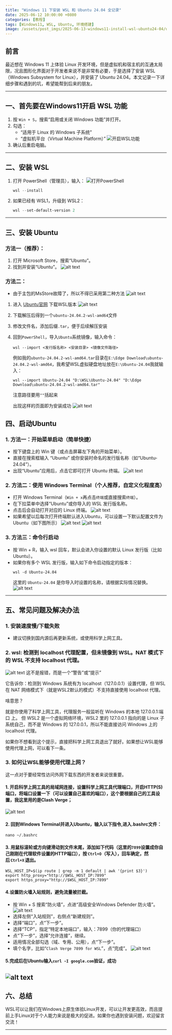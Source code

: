 ```yaml
---
title: "Windows 11 下安装 WSL 和 Ubuntu 24.04 全记录"
date: 2025-06-12 10:00:00 +0800
categories: [教程]
tags: [Windows11, WSL, Ubuntu, 环境搭建]
image: /assets/post_imgs/2025-06-13-windows11-install-wsl-ubuntu24-04/ubuntu_icon.png
---
```


## 前言

最近想在 Windows 11 上体验 Linux 开发环境，但是虚拟机和宿主机的互通太局限，况且图形化界面对于开发者来说不是非常有必要，于是选择了安装 WSL（Windows Subsystem for Linux），并安装了 Ubuntu 24.04。本文记录一下详细步骤和遇到的坑，希望能帮到后来的朋友。

---

## 一、首先要在Windows11开启 WSL 功能

1. 按 `Win + S`，搜索“启用或关闭 Windows 功能”并打开。
2. 勾选：
    - “适用于 Linux 的 Windows 子系统”
    - “虚拟机平台（Virtual Machine Platform）”
    ![开启WSL功能](/assets/post_imgs/2025-06-13-windows11-install-wsl-ubuntu24-04/image.png)
3. 确认后重启电脑。

---

## 二、安装 WSL

1. 打开 PowerShell（管理员），输入：
    ![打开PowerShell](/assets/post_imgs/2025-06-13-windows11-install-wsl-ubuntu24-04/image-1.png)
    ```powershell
    wsl --install
    ```

2. 如果已经有 WSL1，升级到 WSL2：

    ```powershell
    wsl --set-default-version 2
    ```

---

## 三、安装 Ubuntu
### 方法一（推荐）：
1. 打开 Microsoft Store，搜索“Ubuntu”。
2. 找到并安装“Ubuntu”。
    ![alt text](/assets/post_imgs/2025-06-13-windows11-install-wsl-ubuntu24-04/image-4.png)

### 方法二：
- 由于主包的MsStore故障了，所以不得已采用第二种方法
![alt text](/assets/post_imgs/2025-06-13-windows11-install-wsl-ubuntu24-04/image-2.png)
1. 进入 [Ubuntu官网](https://ubuntu.com/desktop/wsl) 下载WSL版本
![alt text](/assets/post_imgs/2025-06-13-windows11-install-wsl-ubuntu24-04/image-3.png)
2. 下载解压后得到一个`ubuntu-24.04.2-wsl-amd64`文件
3. 修改文件名，添加后缀`.tar`，便于后续解压安装
4. 回到`PowerShell`，导入`Ubuntu`系统镜像，输入命令：
    ```
    wsl --import <发行版名称> <安装目录> <镜像文件路径>
    ```
    例如我的`ubuntu-24.04.2-wsl-amd64.tar`目录在`E:\Edge Download\ubuntu-24.04.2-wsl-amd64`，我希望WSL虚拟硬盘地址放在`E:\Ubuntu-24.04`我就输入：
    ```
    wsl --import Ubuntu-24.04 "D:\WSL\Ubuntu-24.04" "D:\Edge Download\ubuntu-24.04.2-wsl-amd64.tar"
    ```
    注意路径要用`""`括起来
    
    出现这样的页面即为安装成功
    ![alt text](/assets/post_imgs/2025-06-13-windows11-install-wsl-ubuntu24-04/image-5.png)

## 四、启动Ubuntu

### 1. **方法一**：开始菜单启动（简单快捷）
- 按下键盘上的 Win 键（或点击屏幕左下角的开始菜单）。
- 直接在搜索框输入 “Ubuntu” 或你安装时命名的发行版名称（如“Ubuntu-24.04”）。
- 出现“Ubuntu”应用后，点击它即可打开 Ubuntu 终端。
    ![alt text](/assets/post_imgs/2025-06-13-windows11-install-wsl-ubuntu24-04/image-6.png)

### 2. **方法二**：使用 Windows Terminal（个人推荐，自定义化程度高）
- 打开 Windows Terminal（`Win + x`再点击`终端`或直接搜索`终端`）。
- 在下拉菜单中选择“Ubuntu”或你导入的 WSL 发行版名称。
- 点击后会自动打开对应的 Linux 终端。
    ![alt text](/assets/post_imgs/2025-06-13-windows11-install-wsl-ubuntu24-04/image-7.png)
- 如果希望以后每次打开终端默认进入Ubuntu，可以设置一下默认配置文件为Ubuntu（如下图所示）
![alt text](/assets/post_imgs/2025-06-13-windows11-install-wsl-ubuntu24-04/image-10.png)
![alt text](/assets/post_imgs/2025-06-13-windows11-install-wsl-ubuntu24-04/image-11.png)

### 3. **方法三**：命令行启动
- 按 Win + R，输入 wsl 回车，默认会进入你设置的默认 Linux 发行版（比如 Ubuntu）。
- 如果你有多个 WSL 发行版，输入如下命令启动指定的版本：
    ```
    wsl -d Ubuntu-24.04
    ```
    这里的 `Ubuntu-24.04` 是你导入时设置的名称，请根据实际情况替换。
    ![alt text](/assets/post_imgs/2025-06-13-windows11-install-wsl-ubuntu24-04/image-8.png)



---

## 五、常见问题及解决办法

### 1. 安装速度慢/下载失败
- 建议切换到国内源后再更新系统，或使用科学上网工具。

### 2. wsl: 检测到 localhost 代理配置，但未镜像到 WSL。NAT 模式下的 WSL 不支持 localhost 代理。
![alt text](/assets/post_imgs/2025-06-13-windows11-install-wsl-ubuntu24-04/image-9.png)
这不是报错，而是一个“警告”或“提示”

它告诉你：检测到 Windows 系统有为 localhost（127.0.0.1）设置代理，但 WSL 在 NAT 网络模式下（就是WSL2默认的模式）不支持直接使用 localhost 代理。

啥意思？

就是你使用了科学上网工具，代理服务一般监听在 Windows 的本地 127.0.0.1:端口 上。
但 WSL2 是一个虚拟网络环境，WSL2 里的 127.0.0.1 指向的是 Linux 子系统自己，而不是 Windows 的 127.0.0.1，所以不能直接访问 Windows 上的 localhost 代理。

如果你不想看到这个提示，直接把科学上网工具退出了就好。如果想让WSL能够使用代理上网，可以看下一条。

### 3. 如何让WSL能够使用代理上网？

这一点对于要经常性访问外网下载东西的开发者来说很重要。
#### 1. 开启科学上网工具的局域网连接，设置科学上网工具代理端口，开启HTTP(S)端口，将端口设置一下（可以设置自己喜欢的端口），这个要根据自己的工具设置，我这里用的是Clash Verge；
![alt text](/assets/post_imgs/2025-06-13-windows11-install-wsl-ubuntu24-04/image-12.png)

#### 2. 回到Windows Terminal并进入Ubuntu，输入以下指令,进入.bashrc文件：
```
nano ~/.bashrc
```

#### 3. 用鼠标滚轮或方向键滑动到文件末尾，添加如下代码（这里的`7899`设置成你自己刚刚在代理软件设置的HTTP端口），按 `Ctrl+O`（写入），回车确定，然后 `Ctrl+X` 退出。
```
WSL_HOST_IP=$(ip route | grep -m 1 default | awk '{print $3}')
export http_proxy="http://$WSL_HOST_IP:7899"
export https_proxy="http://$WSL_HOST_IP:7899"
```

#### 4.设置防火墙入站规则，避免流量被拦截。
- 按 Win + S 搜索“防火墙”，点进“高级安全Windows Defender 防火墙”。
![alt text](/assets/post_imgs/2025-06-13-windows11-install-wsl-ubuntu24-04/image-13.png)
- 选择左侧“入站规则”，右侧点“新建规则”。
- 选择“端口”，点“下一步”。
- 选择“TCP”，指定“特定本地端口”，输入：7899（你的代理端口）
- 点“下一步”，选择“允许连接”，继续。
- 适用情况全部勾选（域、专用、公用），点“下一步”。
- 填个名字，比如“`Clash Verge 7899 for WSL`”，点“完成”。
![alt text](/assets/post_imgs/2025-06-13-windows11-install-wsl-ubuntu24-04/image-15.png)

#### 5.完成后在Ubuntu输入`curl -I google.com`验证，成功
![alt text](/assets/post_imgs/2025-06-13-windows11-install-wsl-ubuntu24-04/image-14.png)
---


## 六、总结

WSL可以让我们在Windows上原生体验Linux开发，可以让开发更高效，而且提前上手Linux对于个人能力来说是极大的促进。如果你也遇到安装问题，欢迎留言交流！

---
